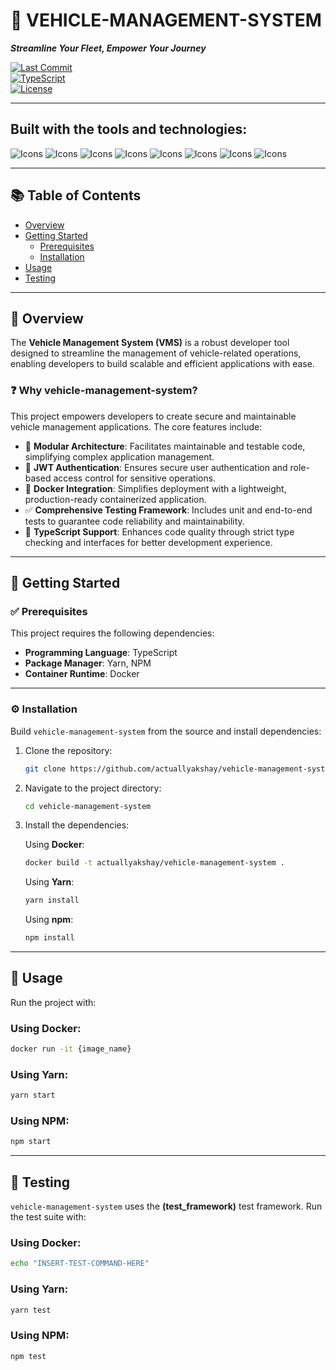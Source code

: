 
# 🚗 VEHICLE-MANAGEMENT-SYSTEM

**_Streamline Your Fleet, Empower Your Journey_**

[![Last Commit](https://img.shields.io/github/last-commit/actuallyakshay/vehicle-management-system)](https://github.com/actuallyakshay/vehicle-management-system)  
[![TypeScript](https://img.shields.io/badge/language-TypeScript-blue.svg)](https://www.typescriptlang.org/)  
[![License](https://img.shields.io/github/license/actuallyakshay/vehicle-management-system)](./LICENSE)

---

## Built with the tools and technologies:

![Icons](https://img.shields.io/badge/-TypeORM-red?style=flat-square&logo=typeorm)
![Icons](https://img.shields.io/badge/-TypeScript-blue?style=flat-square&logo=typescript)
![Icons](https://img.shields.io/badge/-Node.js-green?style=flat-square&logo=node.js)
![Icons](https://img.shields.io/badge/-Jest-red?style=flat-square&logo=jest)
![Icons](https://img.shields.io/badge/-Docker-blue?style=flat-square&logo=docker)
![Icons](https://img.shields.io/badge/-Yarn-2c8ebb?style=flat-square&logo=yarn)
![Icons](https://img.shields.io/badge/-Npm-red?style=flat-square&logo=npm)
![Icons](https://img.shields.io/badge/-ESLint-purple?style=flat-square&logo=eslint)

---

## 📚 Table of Contents

- [Overview](#overview)
- [Getting Started](#getting-started)
  - [Prerequisites](#prerequisites)
  - [Installation](#installation)
- [Usage](#usage)
- [Testing](#testing)

---

## 🧾 Overview

The **Vehicle Management System (VMS)** is a robust developer tool designed to streamline the management of vehicle-related operations, enabling developers to build scalable and efficient applications with ease.

### ❓ Why vehicle-management-system?

This project empowers developers to create secure and maintainable vehicle management applications. The core features include:

- 🚀 **Modular Architecture**: Facilitates maintainable and testable code, simplifying complex application management.
- 🔐 **JWT Authentication**: Ensures secure user authentication and role-based access control for sensitive operations.
- 🐳 **Docker Integration**: Simplifies deployment with a lightweight, production-ready containerized application.
- ✅ **Comprehensive Testing Framework**: Includes unit and end-to-end tests to guarantee code reliability and maintainability.
- 📘 **TypeScript Support**: Enhances code quality through strict type checking and interfaces for better development experience.

---

## 🏁 Getting Started

### ✅ Prerequisites

This project requires the following dependencies:

- **Programming Language**: TypeScript  
- **Package Manager**: Yarn, NPM  
- **Container Runtime**: Docker

---

### ⚙️ Installation

Build `vehicle-management-system` from the source and install dependencies:

1. Clone the repository:
   ```bash
   git clone https://github.com/actuallyakshay/vehicle-management-system
   ```

2. Navigate to the project directory:
   ```bash
   cd vehicle-management-system
   ```

3. Install the dependencies:

   Using **Docker**:
   ```bash
   docker build -t actuallyakshay/vehicle-management-system .
   ```

   Using **Yarn**:
   ```bash
   yarn install
   ```

   Using **npm**:
   ```bash
   npm install
   ```

---

## 🚀 Usage

Run the project with:

### Using **Docker**:
```bash
docker run -it {image_name}
```

### Using **Yarn**:
```bash
yarn start
```

### Using **NPM**:
```bash
npm start
```

---

## 🧪 Testing

`vehicle-management-system` uses the **(test_framework)** test framework. Run the test suite with:

### Using **Docker**:
```bash
echo "INSERT-TEST-COMMAND-HERE"
```

### Using **Yarn**:
```bash
yarn test
```

### Using **NPM**:
```bash
npm test
```
